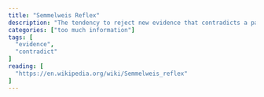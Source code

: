 ```yaml
---
title: "Semmelweis Reflex"
description: "The tendency to reject new evidence that contradicts a paradigm."
categories: ["too much information"]
tags: [
  "evidence",
  "contradict"
]
reading: [
  "https://en.wikipedia.org/wiki/Semmelweis_reflex"
]
---
```


